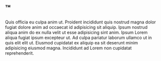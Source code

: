 # ™️

Quis officia eu culpa anim ut. Proident incididunt quis nostrud magna dolor fugiat dolore anim ad occaecat id adipisicing sit aliquip. Ipsum nostrud aliqua anim do ex nulla velit ut esse adipisicing sint anim. Ipsum Lorem aliqua fugiat ipsum excepteur ut. Ad culpa pariatur laborum ullamco ut in quis elit elit ut. Eiusmod cupidatat ex aliquip ea sit deserunt minim adipisicing eiusmod magna. Incididunt ad Lorem non cupidatat reprehenderit.